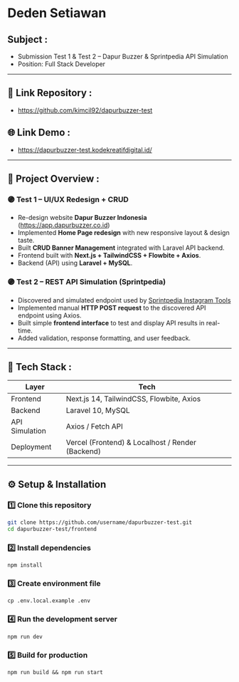 # Deden Setiawan

## Subject :
- Submission Test 1 & Test 2 – Dapur Buzzer & Sprintpedia API Simulation
- Position: Full Stack Developer

---

## 📎 Link Repository :
- https://github.com/kimcil92/dapurbuzzer-test

## 🌐 Link Demo :
- https://dapurbuzzer-test.kodekreatifdigital.id/

---

## 🧠 Project Overview :

### 🟣 Test 1 – UI/UX Redesign + CRUD
- Re-design website **Dapur Buzzer Indonesia** (https://app.dapurbuzzer.co.id)
- Implemented **Home Page redesign** with new responsive layout & design taste.
- Built **CRUD Banner Management** integrated with Laravel API backend.
- Frontend built with **Next.js + TailwindCSS + Flowbite + Axios**.
- Backend (API) using **Laravel + MySQL**.

### 🟣 Test 2 – REST API Simulation (Sprintpedia)
- Discovered and simulated endpoint used by [Sprintpedia Instagram Tools](https://sprintpedia.id/page/instagram_tools)
- Implemented manual **HTTP POST request** to the discovered API endpoint using Axios.
- Built simple **frontend interface** to test and display API results in real-time.
- Added validation, response formatting, and user feedback.

---

## 🧰 Tech Stack :

| Layer | Tech |
|-------|------|
| Frontend | Next.js 14, TailwindCSS, Flowbite, Axios |
| Backend | Laravel 10, MySQL |
| API Simulation | Axios / Fetch API |
| Deployment | Vercel (Frontend) & Localhost / Render (Backend) |

---

## ⚙️ Setup & Installation

### 1️⃣ Clone this repository
```bash
git clone https://github.com/username/dapurbuzzer-test.git
cd dapurbuzzer-test/frontend
```

### 2️⃣ Install dependencies
```
npm install
```

### 3️⃣ Create environment file
```
cp .env.local.example .env
```

### 4️⃣ Run the development server
```
npm run dev
```

### 5️⃣ Build for production
```
npm run build && npm run start
```